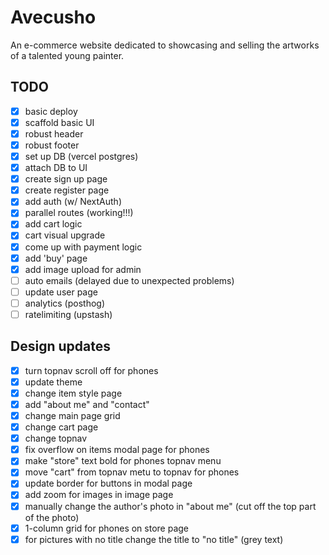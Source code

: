 # Avecusho

An e-commerce website dedicated to showcasing and selling the artworks of a talented young painter.

## TODO

- [x] basic deploy
- [x] scaffold basic UI
- [x] robust header
- [x] robust footer
- [x] set up DB (vercel postgres)
- [x] attach DB to UI
- [x] create sign up page
- [x] create register page
- [x] add auth (w/ NextAuth)
- [x] parallel routes (working!!!)
- [x] add cart logic
- [x] cart visual upgrade
- [x] come up with payment logic
- [x] add 'buy' page
- [x] add image upload for admin
- [ ] auto emails  (delayed due to unexpected problems)
- [ ] update user page
- [ ] analytics (posthog)
- [ ] ratelimiting (upstash)

## Design updates
- [x] turn topnav scroll off for phones
- [x] update theme
- [x] change item style page
- [x] add "about me" and "contact"
- [x] change main page grid
- [x] change cart page
- [x] change topnav
- [x] fix overflow on items modal page for phones
- [x] make "store" text bold for phones topnav menu 
- [x] move "cart" from topnav metu to topnav for phones 
- [x] update border for buttons in modal page
- [x] add zoom for images in image page
- [x] manually change the author's photo in "about me" (cut off the top part of the photo)
- [x] 1-column grid for phones on store page
- [x] for pictures with no title change the title to "no title" (grey text)
